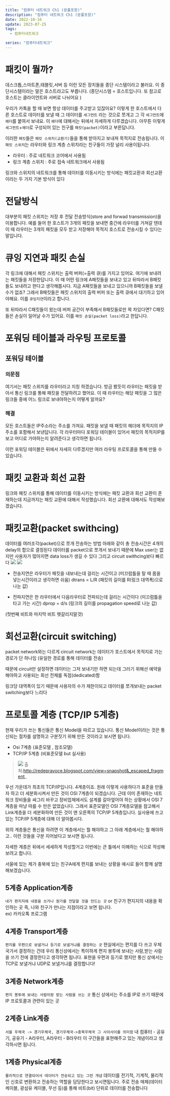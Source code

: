 ```yaml
---
title: "컴퓨터 네트워크 Ch1 (문풀포함)"
description: "컴퓨터 네트워크 Ch1 (문풀포함)"
date: 2022-10-16
update: 2023-07-25
tags:
  - 컴퓨터네트워크

series: "컴퓨터네트워크"
---
```


# 패킷이 뭘까?
데스크톱,스마트폰,태블릿,서버 등 이런 모든 장치들을 종단 시스템이라고 불러요. 이 종단시스템이라는 말은 호스트라고도 부릅니다. (종단시스템 = 호스트입니다. 또 참고로 호스트는 클라이언트와 서버로 나뉘어요 )

우리가 카톡을 할 때 보면 항상 데이터를 주고받고 있잖아요? 이렇게 한 호스트에서 다른 호스트로 데이터를 보낼 때 그 데이터를 `세그먼트` 라는 것으로 쪼개고 그 각 `세그먼트`에 `헤더`를 붙여서 보내요. 이 `헤더`에 대해서는 뒤에서 자세하게 다루겠습니다. 아무튼 이렇게 `세그먼트`+`헤더`로 구성되어 있는 친구를 `패킷(packet)`이라고 부른답니다.

이러한 `패킷`들은 `패킷 스위치(교환기)`들을 통해 받아지고 보내져 목적지로 전송됩니다.
이 `패킷 스위치`는 라우터와 링크 계층 스위치라는 친구들이 가장 널리 사용이됩니다.
- 라우터 : 주로 네트워크 코어에서 사용됨
- 링크 계층 스위치 : 주로 접속 네트워크에서 사용됨

링크와 스위치의 네트워크를 통해 데이터를 이동시키는 방식에는 패킷교환과 회선교환이라는 두 가지 기본 방식이 있다

# 전달방식
대부분의 패킷 스위치는 저장 후 전달 전송방식(store and forwad transmission)을 이용합니다.
예를 들어 한 호스트가 3개의 패킷을 보내면 중간에 라우터를 거쳐갈 텐데 이 때 라우터는 3개의 패킷을 모두 받고 저장해야 목적지 호스트로 전송시킬 수 있다는 말입니다.

# 큐잉 지연과 패킷 손실
각 링크에 대해서 패킷 스위치는 출력 버퍼(=출력 큐)를 가지고 있어요. 여기에 보내려는 패킷들을 저장한답니다. 
이 때 어떤 링크에 A패킷들을 보내고 있고 뒤따라서 B패킷들도 보내려고 한다고 생각해봅시다. 지금 A패킷들을 보내고 있으니까 B패킷들을 보낼 수가 없죠? 
그래서 B패킷들은 패킷 스위치의 출력 버퍼 또는 출력 큐에서 대기하고 있어야해요. 이를 `큐잉지연`이라고 합니다.

또 뒤따라서 C패킷들이 왔는데 버퍼 공간이 부족해서 B패킷들로만 꽉 차있다면? C패킷들은 손실이 일어날 수가 있어요. 이를 `패킷 손실(packet loss)`라고 한답니다. 

# 포워딩 테이블과 라우팅 프로토콜
## 포워딩 테이블
### 의문점
여기서는 패킷 스위치를 라우터라고 지칭 하겠습니다.
방금 봤듯이 라우터는 패킷을 받아서 통신 링크를 통해 패킷을 전달하려고 했어요. 이 때 라우터는 해당 패킷을 그 많은 링크들 중에 어느 링크로 보내야하는지 어떻게 알까요?
### 해결
모든 호스트들은 IP주소라는 주소를 가져요. 패킷을 보낼 때 패킷의 헤더에 목적지의 IP주소를 포함해서 보낸답니다. 각 라우터마다 포워딩 테이블이 있어서 패킷의 목적지IP를 보고 어디로 가야하는지 알려준다고 생각하면 됩니다.

이런 포워딩 테이블은 뒤에서 자세히 다루겠지만 여러 라우팅 프로토콜을 통해 만들 수 있습니다.

# 패킷 교환과 회선 교환
링크와 패킷 스위치를 통해 데이터를 이동시키는 방식에는 패킷 교환과 회선 교환이 존재하는데 지금까지는 패킷 교환에 대해서 작성했습니다. 회선 교환에 대해서도 작성해보겠습니다.

# 패킷교환(packet swithcing)
데이터를 여러조각(packet)으로 쪼개 전송하는 방법
아래와 같이 총 전송시간은 4개의 delay의 합으로 결정된다
데이터를 packet으로 쪼개서 보내기 때문에 Max user는 없지만 사용자가 많아지면 data loss가 생길 수 있다
그리고 circuit swithcing보다 빠르다
![](https://velog.velcdn.com/images/97gkswn/post/2df557b3-623b-4fed-b7aa-41404af544fc/image.png)
![](https://velog.velcdn.com/images/97gkswn/post/36c09a27-d1ba-45ad-9909-0dd30b71f0d3/image.png)

- 전송지연은 라우터가 패킷을 내보내는데 걸리는 시간이고
(미끄럼틀을 탈 때 몸을 넣는시간이라고 생각하면 쉬움)
dtrans = L/R (패킷의 길이를 R(링크 대역폭)으로 나눈 값)

- 전파지연은 한 라우터에서 다음라우터로 전파되는데 걸리는 시간이다
(미끄럼틀을 타고 가는 시간)
dprop = d/s (링크의 길이를 propagation speed로 나눈 값)

(첫번째 비트와 마지막 비트 헷갈리지말것)

# 회선교환(circuit switching)
packet network와는 다르게 circuit network는 데이터가 호스트에서 목적지로 가는 경로가 단 하나임 (유일한 경로를 통해 데이터를 전송)

때문에 circuit만 설정하면 데이터는 그저 보내기만 하면 되는데
그러기 위해선 예약을 해야하고 사용되는 회선 전체를 독점(dedicated)함

링크당 대역폭이 있기 때문에 사용자의 수가 제한이되고
데이터를 쪼개보내는 packet switching보다 느리다


# 프로토콜 계층 (TCP/IP 5계층)

현재 우리가 쓰는 통신들은 통신 Model을 따르고 있습니다. 통신 Model이라는 것은 통신되는 절차를 설명하고 구분짓기 위해 만든 것이라고 보시면 됩니다.
- Osi 7계층 (표준모델 , 참조모델)
- TCP/IP 5계층 (비표준모델 but 실사용)


>![](https://velog.velcdn.com/images/97gkswn/post/4377d018-8c97-41c9-9c3d-c56d4eb5de4f/image.png)
출처:http://redepravoce.blogspot.com/view=snapshot&_escaped_fragment_

우선 가운데가 최초의 TCP/IP입니다. 4계층이죠. 원래 이렇게 사용하다가 표준을 만들자 하고 더 세분화시켜서 만든 것이 OSI 7계층이 되겠습니다.
근데 이미 존재하는 네트워크 장비들을 싸그리 바꾸고 장비업체에서도 설계를 갈아엎어야 하는 상황에서 OSI 7계층을 마냥 따를 수 만은 없었습니다.
그래서 표준모델인 OSI 7계층모델을 참고해서 Link계층을 더 세분화하여 만든 것이 맨 오른쪽의 TCP/IP 5계층입니다.
실사용에 쓰고있는 TCP/IP 5계층에 대해 더 알아봅시다.

위의 계층들은 통신을 하려면 이 계층에서는 뭘 해야하고 그 아래 계층에서는 뭘 해야하고.. 이런 것들을 구분 지어놨다고 보시면 됩니다.

자세한 계층은 뒤에서 세세하게 작성할거고 이번에는 큰 틀에서 이해하는 식으로 작성해보려고 합니다.

서울에 있는 제가 충북에 있는 친구A에게 편지를 보내는 상황을 예시로 들어 함께 설명해보겠습니다.
## 5계층 Application계층
`내가 편지지에 내용을 쓰거나 뭔가를 전달할 것을 만드는 곳` or
친구가 편지지의 내용을 확인하는 곳
즉, 나와 친구가 만나는 지점이라고 보면 됩니다.  
ex) 카카오톡 프로그램

## 4계층 Transport계층
`편지를 우편으로 보낼거냐 등기로 보낼거냐를 결정하는 곳`
현실에서는 편지를 다 쓰고 우체국가서 결정하는 건데 우리 통신상에서는 특이하게 편지 봉투에 보내는 사람,받는 사람을 쓰기 전에 결정한다고 생각하면 됩니다.
표현을 우편과 등기로 했지만 통신 상에서는 TCP로 보낼거냐 UDP로 보낼거냐를 결정합니다!
## 3계층 Network계층
`편지 봉투에 보내는 사람이랑 받는 사람을 쓰는 곳`
통신 상에서는 주소를 IP로 쓰기 때문에 IP 프로토콜과 관련이 있는 곳

## 2계층 Link계층
`서울 우체국 -> 경기우체국, 경기우체국->충북우체국 그 사이사이를 의미함`
내 컴퓨터 - 공유기, 공유기 - A라우터, A라우터 - B라우터 이 구간들을 표현해주고 있는 개념이라고 생각하시면 됩니다.

## 1계층 Physical계층
`물리적으로 연결되어서 데이터가 전송되고 있는 그런 개념`
데이터를 전기적, 기계적, 물리적인 신호로 변환하고 전송하는 역할을 담당한다고 보시면됩니다.
주로 전송 매체(데이터 케이블, 광섬유 케이블, 무선 등)를 통해 비트(bit) 단위로 데이터를 전송합니다








